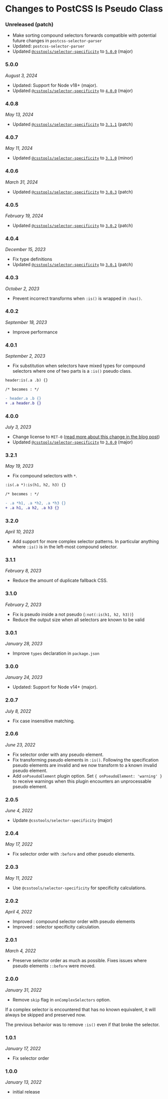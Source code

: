 # Changes to PostCSS Is Pseudo Class

### Unreleased (patch)

- Make sorting compound selectors forwards compatible with potential future changes in `postcss-selector-parser`
- Updated: `postcss-selector-parser`
- Updated [`@csstools/selector-specificity`](https://github.com/csstools/postcss-plugins/tree/main/packages/selector-specificity) to [`5.0.0`](https://github.com/csstools/postcss-plugins/tree/main/packages/selector-specificity/CHANGELOG.md#500) (major)

### 5.0.0

_August 3, 2024_

- Updated: Support for Node v18+ (major).
- Updated [`@csstools/selector-specificity`](https://github.com/csstools/postcss-plugins/tree/main/packages/selector-specificity) to [`4.0.0`](https://github.com/csstools/postcss-plugins/tree/main/packages/selector-specificity/CHANGELOG.md#400) (major)

### 4.0.8

_May 13, 2024_

- Updated [`@csstools/selector-specificity`](https://github.com/csstools/postcss-plugins/tree/main/packages/selector-specificity) to [`3.1.1`](https://github.com/csstools/postcss-plugins/tree/main/packages/selector-specificity/CHANGELOG.md#311) (patch)

### 4.0.7

_May 11, 2024_

- Updated [`@csstools/selector-specificity`](https://github.com/csstools/postcss-plugins/tree/main/packages/selector-specificity) to [`3.1.0`](https://github.com/csstools/postcss-plugins/tree/main/packages/selector-specificity/CHANGELOG.md#310) (minor)

### 4.0.6

_March 31, 2024_

- Updated [`@csstools/selector-specificity`](https://github.com/csstools/postcss-plugins/tree/main/packages/selector-specificity) to [`3.0.3`](https://github.com/csstools/postcss-plugins/tree/main/packages/selector-specificity/CHANGELOG.md#303) (patch)

### 4.0.5

_February 19, 2024_

- Updated [`@csstools/selector-specificity`](https://github.com/csstools/postcss-plugins/tree/main/packages/selector-specificity) to [`3.0.2`](https://github.com/csstools/postcss-plugins/tree/main/packages/selector-specificity/CHANGELOG.md#302) (patch)

### 4.0.4

_December 15, 2023_

- Fix type definitions
- Updated [`@csstools/selector-specificity`](https://github.com/csstools/postcss-plugins/tree/main/packages/selector-specificity) to [`3.0.1`](https://github.com/csstools/postcss-plugins/tree/main/packages/selector-specificity/CHANGELOG.md#301) (patch)

### 4.0.3

_October 2, 2023_

- Prevent incorrect transforms when `:is()` is wrapped in `:has()`.

### 4.0.2

_September 18, 2023_

- Improve performance

### 4.0.1

_September 2, 2023_

- Fix substitution when selectors have mixed types for compound selectors where one of two parts is a `:is()` pseudo class.

```diff
header:is(.a .b) {}

/* becomes : */

- header.a .b {}
+ .a header.b {}
```

### 4.0.0

_July 3, 2023_

- Change license to `MIT-0` ([read more about this change in the blog post](https://preset-env.cssdb.org/blog/license-change/))
- Updated [`@csstools/selector-specificity`](https://github.com/csstools/postcss-plugins/tree/main/packages/selector-specificity) to [`3.0.0`](https://github.com/csstools/postcss-plugins/tree/main/packages/selector-specificity/CHANGELOG.md#300) (major)

### 3.2.1

_May 19, 2023_

- Fix compound selectors with `*`.

```diff
:is(.a *):is(h1, h2, h3) {}

/* becomes : */

- .a *h1, .a *h2, .a *h3 {}
+ .a h1, .a h2, .a h3 {}
```

### 3.2.0

_April 10, 2023_

- Add support for more complex selector patterns. In particular anything where `:is()` is in the left-most compound selector.

### 3.1.1

_February 8, 2023_

- Reduce the amount of duplicate fallback CSS.

### 3.1.0

_February 2, 2023_

- Fix is pseudo inside a not pseudo (`:not(:is(h1, h2, h3))`)
- Reduce the output size when all selectors are known to be valid

### 3.0.1

_January 28, 2023_

- Improve `types` declaration in `package.json`

### 3.0.0

_January 24, 2023_

- Updated: Support for Node v14+ (major).

### 2.0.7

_July 8, 2022_

- Fix case insensitive matching.

### 2.0.6

_June 23, 2022_

- Fix selector order with any pseudo element.
- Fix transforming pseudo elements in `:is()`. Following the specification pseudo elements are invalid and we now transform to a known invalid pseudo element.
- Add `onPseudoElement` plugin option. Set `{ onPseudoElement: 'warning' }` to receive warnings when this plugin encounters an unprocessable pseudo element.

### 2.0.5

_June 4, 2022_

- Update `@csstools/selector-specificity` (major)

### 2.0.4

_May 17, 2022_

- Fix selector order with `:before` and other pseudo elements.

### 2.0.3

_May 11, 2022_

- Use `@csstools/selector-specificity` for specificity calculations.

### 2.0.2

_April 4, 2022_

- Improved : compound selector order with pseudo elements
- Improved : selector specificity calculation.

### 2.0.1

_March 4, 2022_

- Preserve selector order as much as possible. Fixes issues where pseudo elements `::before` were moved.

### 2.0.0

_January 31, 2022_

- Remove `skip` flag in `onComplexSelectors` option.

If a complex selector is encountered that has no known equivalent, it will always be skipped and preserved now.

The previous behavior was to remove `:is()` even if that broke the selector.

### 1.0.1

_January 17, 2022_

- Fix selector order

### 1.0.0

_January 13, 2022_

- initial release
